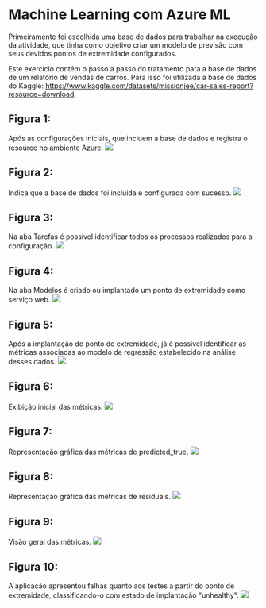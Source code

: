 # Machine Learning com Azure ML

Primeiramente foi escolhida uma base de dados para trabalhar na execução da atividade, que tinha como objetivo 
criar um modelo de previsão com seus devidos pontos de extremidade configurados.

Este exercício contém o passo a passo do tratamento para a base de dados de um relatório de vendas de carros. 
Para isso foi utilizada a base de dados do Kaggle: https://www.kaggle.com/datasets/missionjee/car-sales-report?resource=download.

## Figura 1:
Após as configurações iniciais, que incluem a base de dados e registra o resource no ambiente Azure.
<img src="print_processo/exemplo01.png"/>

## Figura 2:
Indica que a base de dados foi incluida e configurada com sucesso.
<img src="print_processo/exemplo02.png"/>

## Figura 3:
Na aba Tarefas é possível identificar todos os processos realizados para a configuração.
<img src="print_processo/exemplo03.png"/>

## Figura 4:
Na aba Modelos é criado ou implantado um ponto de extremidade como serviço web.
<img src="print_processo/exemplo04.png"/>

## Figura 5:
Após a implantação do ponto de extremidade, já é possível identificar as métricas associadas ao modelo de regressão
estabelecido na análise desses dados.
<img src="print_processo/exemplo05.png"/>

## Figura 6:
Exibição inicial das métricas.
<img src="print_processo/exemplo06.png"/>

## Figura 7:
Representação gráfica das métricas de predicted_true.
<img src="print_processo/exemplo07.png"/>

## Figura 8:
Representação gráfica das métricas de residuals.
<img src="print_processo/exemplo08.png"/>

## Figura 9:
Visão geral das métricas.
<img src="print_processo/exemplo09.png"/>

## Figura 10:
A aplicação apresentou falhas quanto aos testes a partir do ponto de extremidade,
classificando-o com estado de implantação "unhealthy".
<img src="print_processo/exemplo10.png"/>
